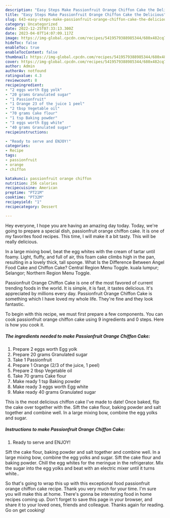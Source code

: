```yaml
---
description: "Easy Steps Make Passionfruit Orange Chiffon Cake the Delicious"
title: "Easy Steps Make Passionfruit Orange Chiffon Cake the Delicious"
slug: 643-easy-steps-make-passionfruit-orange-chiffon-cake-the-delicious
category: Uncategorized
date: 2022-12-25T07:33:13.300Z
date: 2023-04-07T14:07:09.117Z
image: https://img-global.cpcdn.com/recipes/5419579388985344/680x482cq70/passionfruit-orange-chiffon-cake-recipe-main-photo.jpg
hideToc: false
enableToc: true
enableTocContent: false
thumbnail: https://img-global.cpcdn.com/recipes/5419579388985344/680x482cq70/passionfruit-orange-chiffon-cake-recipe-main-photo.jpg
cover: https://img-global.cpcdn.com/recipes/5419579388985344/680x482cq70/passionfruit-orange-chiffon-cake-recipe-main-photo.jpg
author: Admin
authorAv: notfound
ratingvalue: 4.3
reviewcount: 8
recipeingredient:
- "2 eggs worth Egg yolk"
- "20 grams Granulated sugar"
- "1 Passionfruit"
- "1 Orange 23 of the juice 1 peel"
- "2 tbsp Vegetable oil"
- "70 grams Cake flour"
- "1 tsp Baking powder"
- "3 eggs worth Egg white"
- "40 grams Granulated sugar"
recipeinstructions:

- "Ready to serve and ENJOY!"
categories:
- Recipe
tags:
- passionfruit
- orange
- chiffon

katakunci: passionfruit orange chiffon 
nutrition: 256 calories
recipecuisine: American
preptime: "PT21M"
cooktime: "PT32M"
recipeyield: "1"
recipecategory: Dessert

---
```



Hey everyone, I hope you are having an amazing day today. Today, we're going to prepare a special dish, passionfruit orange chiffon cake. It is one of my favorites food recipes. This time, I will make it a bit tasty. This will be really delicious.

In a large mixing bowl, beat the egg whites with the cream of tartar until foamy. Light, fluffy, and full of air, this foam cake climbs high in the pan, resulting in a lovely thick, tall sponge. What Is the Difference Between Angel Food Cake and Chiffon Cake? Central Region Menu Toggle. kuala lumpur; Selangor; Northern Region Menu Toggle.

Passionfruit Orange Chiffon Cake is one of the most favored of current trending foods in the world. It is simple, it is fast, it tastes delicious. It's appreciated by millions every day. Passionfruit Orange Chiffon Cake is something which I have loved my whole life. They're fine and they look fantastic.


To begin with this recipe, we must first prepare a few components. You can cook passionfruit orange chiffon cake using 9 ingredients and 0 steps. Here is how you cook it.

<!--inarticleads1-->

##### The ingredients needed to make Passionfruit Orange Chiffon Cake:

1. Prepare 2 eggs worth Egg yolk
1. Prepare 20 grams Granulated sugar
1. Take 1 Passionfruit
1. Prepare 1 Orange (2/3 of the juice, 1 peel)
1. Prepare 2 tbsp Vegetable oil
1. Take 70 grams Cake flour
1. Make ready 1 tsp Baking powder
1. Make ready 3 eggs worth Egg white
1. Make ready 40 grams Granulated sugar


This is the most delicious chiffon cake I&#39;ve made to date! Once baked, flip the cake over together with the. Sift the cake flour, baking powder and salt together and combine well. In a large mixing bow, combine the egg yolks and sugar. 

<!--inarticleads2-->

##### Instructions to make Passionfruit Orange Chiffon Cake:


1. Ready to serve and ENJOY!

Sift the cake flour, baking powder and salt together and combine well. In a large mixing bow, combine the egg yolks and sugar. Sift the cake flour and baking powder. Chill the egg whites for the meringue in the refrigerator. Mix the sugar into the egg yolks and beat with an electric mixer until it turns white.. 

So that's going to wrap this up with this exceptional food passionfruit orange chiffon cake recipe. Thank you very much for your time. I'm sure you will make this at home. There's gonna be interesting food in home recipes coming up. Don't forget to save this page in your browser, and share it to your loved ones, friends and colleague. Thanks again for reading. Go on get cooking!
